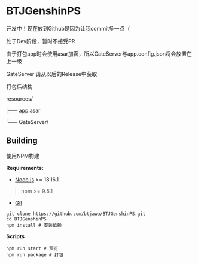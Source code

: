 # BTJGenshinPS

开发中！现在放到Github是因为让我commit多一点（

处于Dev阶段，暂时不接受PR

由于打包app时会使用asar加密，所以GateServer与app.config.json将会放置在上一级

GateServer 请从以后的Release中获取

打包后结构

resources/

├── app.asar

└── GateServer/

## Building

使用NPM构建

**Requirements:**

 - [Node.js](https://registry.npmmirror.com/binary.html?path=node/v18.16.1/) >= 18.16.1
 > npm >= 9.5.1
 - [Git](https://git-scm.com/downloads)

```shell
git clone https://github.com/btjawa/BTJGenshinPS.git
cd BTJGenshinPS
npm install # 安装依赖
```

**Scripts**

```shell
npm run start # 预览
npm run package # 打包
```